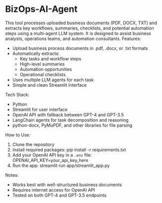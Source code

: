 # BizOps-AI-Agent
This tool processes uploaded business documents (PDF, DOCX, TXT) and extracts key workflows, summaries, checklists, and potential automation steps using a multi-agent LLM system. It is designed to assist business analysts, operations teams, and automation consultants.
Features:
- Upload business process documents in .pdf, .docx, or .txt formats
- Automatically extracts:
  - Key tasks and workflow steps
  - High-level summaries
  - Automation opportunities
  - Operational checklists
- Uses multiple LLM agents for each task
- Simple and clean Streamlit interface

Tech Stack:
- Python
- Streamlit for user interface
- OpenAI API with fallback between GPT-4 and GPT-3.5
- LangChain agents for task decomposition and reasoning
- python-docx, PyMuPDF, and other libraries for file parsing

How to Use:
1. Clone the repository
2. Install required packages:
   pip install -r requirements.txt
3. Add your OpenAI API key in a `.env` file:
   OPENAI_API_KEY=your_api_key_here
4. Run the app:
   streamlit run app/streamlit_app.py

Notes:
- Works best with well-structured business documents
- Requires internet access for OpenAI API
- Tested on both GPT-4 and GPT-3.5 endpoints
